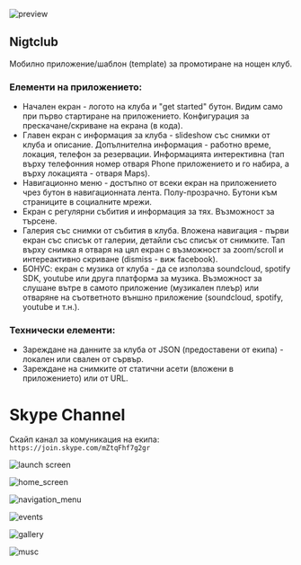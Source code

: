 ![preview](assets/0-preview.png)

## Nigtclub

Мобилно приложение/шаблон (template) за промотиране на нощен клуб.

### Елементи на приложението:

- Начален екран - логото на клуба и "get started" бутон. Видим само при първо стартиране на приложението. Конфигурация за прескачане/скриване на екрана (в кода).
- Главен екран с информация за клуба - slideshow със снимки от клуба и описание. Допълнителна информация - работно време, локация, телефон за резервации. Информацията интерективна (тап върху телефонния номер отваря Phone приложението и го набира, а върху локацията - отваря Maps).
- Навигационно меню - достъпно от всеки екран на приложението чрез бутон в навигационната лента. Полу-прозрачно. Бутони към страниците в социалните мрежи.
- Екран с регулярни събития и информация за тях. Възможност за търсене.
- Галерия със снимки от събития в клуба. Вложена навигация - първи екран със списък от галерии, детайли със списък от снимките. Тап върху снимка я отваря на цял екран с възможност за zoom/scroll и интереактивно скриване (dismiss - виж facebook).
- БОНУС: екран с музика от клуба - да се използва soundcloud, spotify SDK, youtube или друга платформа за музика. Възможност за слушане вътре в самото приложение (музикален плеър) или отваряне на съответното външно приложение (soundcloud, spotify, youtube и т.н.).

### Технически елементи:

- Зареждане на данните за клуба от JSON (предоставени от екипа) - локален или свален от сървър.
- Зареждане на снимките от статични асети (вложени в приложението) или от URL.

# Skype Channel

Скайп канал за комуникация на екипа:
`https://join.skype.com/mZtqFhf7g2gr`

![launch screen](assets/1-launch.png)

![home_screen](assets/2-home.png)

![navigation_menu](assets/3-navigation-menu.png)

![events](assets/4-events.png)

![gallery](assets/5-gallery.png)

![musc](assets/6-club-music-soundcloud.png)
